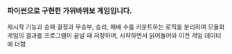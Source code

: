 ### 파이썬으로 구현한 가위바위보 게임입니다.

재시작 기능과 승패 결정과 무승부, 승리, 패배 수를 카운트하는 로직을 분리하여 모듈화  
게임의 결과를 프로그램이 끝날 때 저장하며, 시작하면서 읽어들어와 이전 게임 데이터에 더함
